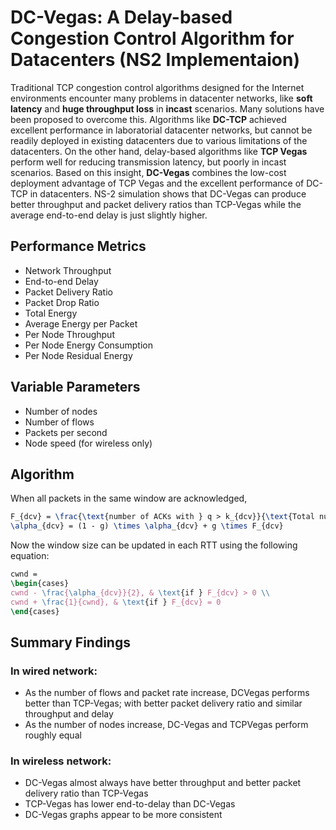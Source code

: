 # DC-Vegas: A Delay-based Congestion Control Algorithm for Datacenters (NS2 Implementaion)

Traditional TCP congestion control algorithms designed for the Internet environments encounter many problems in datacenter networks, like **soft latency** and **huge throughput loss**
in **incast** scenarios. Many solutions have been proposed to overcome this. Algorithms like **DC-TCP**  achieved excellent performance in laboratorial datacenter networks, but cannot
be readily deployed in existing datacenters due to various limitations of the datacenters. On the other hand, delay-based algorithms like **TCP Vegas** perform well
for reducing transmission latency, but poorly in incast scenarios. Based on this insight, **DC-Vegas** combines the low-cost deployment advantage of TCP Vegas and the excellent performance of
DC-TCP in datacenters. NS-2 simulation shows that DC-Vegas can produce better
throughput and packet delivery ratios than TCP-Vegas while the
average end-to-end delay is just slightly higher.

## Performance Metrics

- Network Throughput
- End-to-end Delay
- Packet Delivery Ratio
- Packet Drop Ratio
- Total Energy
- Average Energy per Packet
- Per Node Throughput
- Per Node Energy Consumption
- Per Node Residual Energy

## Variable Parameters

- Number of nodes
- Number of flows
- Packets per second
- Node speed (for wireless only)

## Algorithm

When all packets in the same window are acknowledged,

```latex
F_{dcv} = \frac{\text{number of ACKs with } q > k_{dcv}}{\text{Total number of ACKs in the window}}
\alpha_{dcv} = (1 - g) \times \alpha_{dcv} + g \times F_{dcv}
```

Now the window size can be updated in each RTT using the following equation:


```latex
cwnd = 
\begin{cases} 
cwnd - \frac{\alpha_{dcv}}{2}, & \text{if } F_{dcv} > 0 \\
cwnd + \frac{1}{cwnd}, & \text{if } F_{dcv} = 0 
\end{cases}
```

## Summary Findings

### In wired network:

- As the number of flows and packet rate increase, DCVegas performs better than TCP-Vegas; with better packet
delivery ratio and similar throughput and delay
- As the number of nodes increase, DC-Vegas and TCPVegas perform roughly equal

### In wireless network:

-  DC-Vegas almost always have better throughput and
better packet delivery ratio than TCP-Vegas
- TCP-Vegas has lower end-to-delay than DC-Vegas
- DC-Vegas graphs appear to be more consistent


